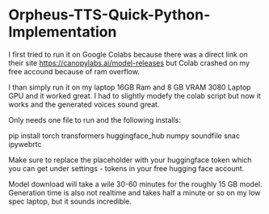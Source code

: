# Orpheus-TTS-Quick-Python-Implementation
I first tried to run it on Google Colabs because there was a direct link on their site https://canopylabs.ai/model-releases but Colab crashed on my free accound because of ram overflow.

I than simply run it on my laptop 16GB Ram and 8 GB VRAM 3080 Laptop GPU and it worked great. I had to slightly modefy the colab script but now it works and the generated voices sound great.

Only needs one file to run and the following installs:

pip install torch transformers huggingface_hub numpy soundfile snac ipywebrtc


Make sure to replace the placeholder with your huggingface token which you can get under settings - tokens in your free hugging face account.

Model download will take a wile 30-60 minutes for the roughly 15 GB model.
Generation time is also not realtime and takes half a minute or so on my low spec laptop, but it sounds incredible.





